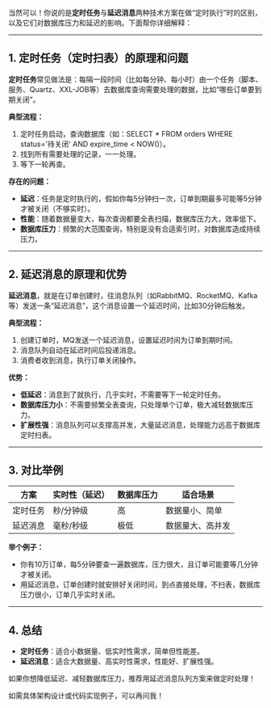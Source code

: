 当然可以！你说的是**定时任务**与**延迟消息**两种技术方案在做“定时执行”时的区别，以及它们对数据库压力和延迟的影响。下面帮你详细解释：

---

## 1. 定时任务（定时扫表）的原理和问题

**定时任务**常见做法是：每隔一段时间（比如每分钟、每小时）由一个任务（脚本、服务、Quartz、XXL-JOB等）去数据库查询需要处理的数据，比如“哪些订单要到期关闭”。

**典型流程：**
1. 定时任务启动，查询数据库（如：SELECT * FROM orders WHERE status='待关闭' AND expire_time < NOW()）。
2. 找到所有需要处理的记录，一一处理。
3. 等下一轮再查。

**存在的问题：**
- **延迟**：任务是定时执行的，假如你每5分钟扫一次，订单到期最多可能等5分钟才被关闭（不够实时）。
- **性能**：随着数据量变大，每次查询都要全表扫描，数据库压力大，效率低下。
- **数据库压力**：频繁的大范围查询，特别是没有合适索引时，对数据库造成持续压力。

---

## 2. 延迟消息的原理和优势

**延迟消息**，就是在订单创建时，往消息队列（如RabbitMQ、RocketMQ、Kafka等）发送一条“延迟消息”，这个消息设置一个延迟时间，比如30分钟后触发。

**典型流程：**
1. 创建订单时，MQ发送一个延迟消息，设置延迟时间为订单到期时间。
2. 消息队列自动在延迟时间后投递消息。
3. 消费者收到消息，执行订单关闭操作。

**优势：**
- **低延迟**：消息到了就执行，几乎实时，不需要等下一轮定时任务。
- **数据库压力小**：不需要频繁全表查询，只处理单个订单，极大减轻数据库压力。
- **扩展性强**：消息队列可以支撑高并发，大量延迟消息，处理能力远高于数据库定时扫表。

---

## 3. 对比举例

| 方案     | 实时性（延迟） | 数据库压力 | 适合场景         |
| -------- | -------------- | ---------- | ---------------- |
| 定时任务 | 秒/分钟级      | 高         | 数据量小、简单   |
| 延迟消息 | 毫秒/秒级      | 极低       | 数据量大、高并发 |

**举个例子：**
- 你有10万订单，每5分钟要查一遍数据库，压力很大，且订单可能要等几分钟才被关闭。
- 用延迟消息，订单创建时就安排好关闭时间，到点直接处理，不扫表，数据库压力很小，订单几乎实时关闭。

---

## 4. 总结

- **定时任务**：适合小数据量、低实时性需求，简单但性能差。
- **延迟消息**：适合大数据量、高实时性需求，性能好、扩展性强。

如果你想降低延迟、减轻数据库压力，推荐用延迟消息队列方案来做定时处理！

如需具体架构设计或代码实现例子，可以再问我！